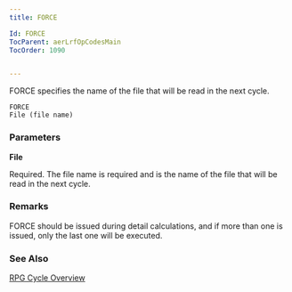 ```yaml
---
title: FORCE

Id: FORCE
TocParent: aerLrfOpCodesMain
TocOrder: 1090


---
```


FORCE specifies the name of the file that will be read in the next cycle.

```
FORCE
File (file name)
```

### Parameters

**File** 

Required. The file name is required and is the name of the file that will be read in the next cycle.


### Remarks
FORCE should be issued during detail calculations, and if more than one is issued, only the last one will be executed. 

### See Also
[RPG Cycle Overview](/concepts/rpg-cycle/Overview.html) 
